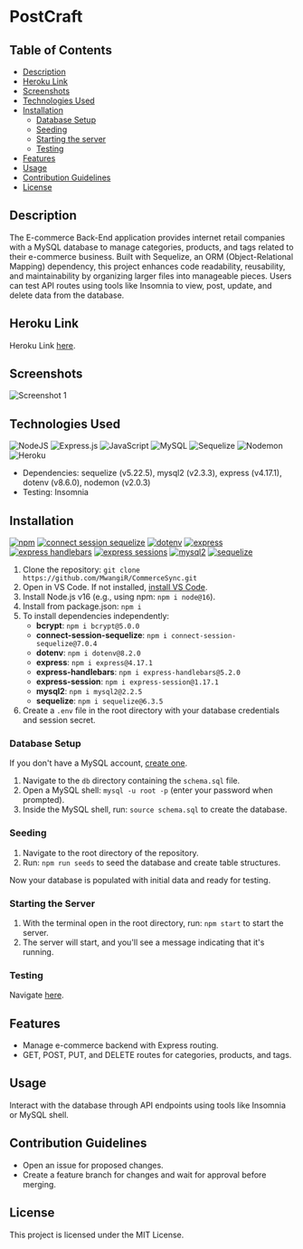 # PostCraft

## Table of Contents

- [Description](#description)
- [Heroku Link](#heroku-link)
- [Screenshots](#screenshots)
- [Technologies Used](#technologies-used)
- [Installation](#installation)
  - [Database Setup](#database-setup)
  - [Seeding](#seeding)
  - [Starting the server](#starting-the-server)
  - [Testing](#testing)
- [Features](#features)
- [Usage](#usage)
- [Contribution Guidelines](#contribution-guidelines)
- [License](#license)

## Description

The E-commerce Back-End application provides internet retail companies with a MySQL database to manage categories, products, and tags related to their e-commerce business.
Built with Sequelize, an ORM (Object-Relational Mapping) dependency, this project enhances code readability, reusability, and maintainability by organizing larger files into manageable pieces.
Users can test API routes using tools like Insomnia to view, post, update, and delete data from the database.

## Heroku Link

Heroku Link [here](https://secret-caverns-70181-54b0d21b6c15.herokuapp.com).

## Screenshots

![Screenshot 1](./images/Screenshot.jpg)


## Technologies Used

![NodeJS](https://img.shields.io/badge/node.js-6DA55F?style=for-the-badge&logo=node.js&logoColor=white)
![Express.js](https://img.shields.io/badge/express.js-%23404d59.svg?style=for-the-badge&logo=express&logoColor=%2361DAFB)
![JavaScript](https://img.shields.io/badge/javascript-%23323330.svg?style=for-the-badge&logo=javascript&logoColor=%23F7DF1E)
![MySQL](https://img.shields.io/badge/mysql-%2300f.svg?style=for-the-badge&logo=mysql&logoColor=white)
![Sequelize](https://img.shields.io/badge/Sequelize-52B0E7?style=for-the-badge&logo=Sequelize&logoColor=white)
![Nodemon](https://img.shields.io/badge/NODEMON-%23323330.svg?style=for-the-badge&logo=nodemon&logoColor=%BBDEAD)
![Heroku](https://img.shields.io/badge/Heroku-Deployed-brightgreen?style=for-the-badge&logo=heroku)


- Dependencies: sequelize (v5.22.5), mysql2 (v2.3.3), express (v4.17.1), dotenv (v8.6.0), nodemon (v2.0.3)
- Testing: Insomnia

## Installation

[![npm](https://badgen.net/badge/bcrypt/v5.0.0/)](https://www.npmjs.com/package/bcrypt/v/5.0.0)
[![connect session sequelize](https://img.shields.io/badge/connect_session_sequelize-v7.0.4-green)](https://www.npmjs.com/package/connect-session-sequelize/v/7.0.4)
[![dotenv](https://img.shields.io/badge/dotenv-v8.2.0-red)](https://www.npmjs.com/package/dotenv/v/8.2.0)
[![express](https://img.shields.io/badge/express-v4.17.1-yellow)](https://www.npmjs.com/package/express/v/4.17.1)
[![express handlebars](https://img.shields.io/badge/express_handlebars-v5.2.0-seafoam)](https://www.npmjs.com/package/express-handlebars/v/5.2.0)
[![express sessions](https://img.shields.io/badge/express_sessions-v1.17.1-cyan)](https://www.npmjs.com/package/express-session/v/1.17.1)
[![mysql2](https://img.shields.io/badge/mysql2-v2.2.5-purple)](https://www.npmjs.com/package/mysql2/v/2.2.5)
[![sequelize](https://img.shields.io/badge/sequelize-v6.3.5-indigo)](https://www.npmjs.com/package/sequelize/v/6.3.5)


1. Clone the repository: `git clone https://github.com/MwangiR/CommerceSync.git`
2. Open in VS Code. If not installed, [install VS Code](https://code.visualstudio.com/).
3. Install Node.js v16 (e.g., using npm: `npm i node@16`).
4. Install from package.json: `npm i`
5. To install dependencies independently:
    - **bcrypt**: `npm i bcrypt@5.0.0`
    - **connect-session-sequelize**: `npm i connect-session-sequelize@7.0.4`
    - **dotenv**: `npm i dotenv@8.2.0`
    - **express**: `npm i express@4.17.1`
    - **express-handlebars**: `npm i express-handlebars@5.2.0`
    - **express-session**: `npm i express-session@1.17.1`
    - **mysql2**: `npm i mysql2@2.2.5`
    - **sequelize**: `npm i sequelize@6.3.5`
6. Create a `.env` file in the root directory with your database credentials and session secret.

### Database Setup

If you don't have a MySQL account, [create one](https://dev.mysql.com/doc/mysql-installation-excerpt/5.7/en/).

1. Navigate to the `db` directory containing the `schema.sql` file.
2. Open a MySQL shell: `mysql -u root -p` (enter your password when prompted).
3. Inside the MySQL shell, run: `source schema.sql` to create the database.

### Seeding

1. Navigate to the root directory of the repository.
2. Run: `npm run seeds` to seed the database and create table structures.

Now your database is populated with initial data and ready for testing.

### Starting the Server

1. With the terminal open in the root directory, run: `npm start` to start the server.
2. The server will start, and you'll see a message indicating that it's running.

### Testing

Navigate [here](https://secret-caverns-70181-54b0d21b6c15.herokuapp.com).

## Features

- Manage e-commerce backend with Express routing.
- GET, POST, PUT, and DELETE routes for categories, products, and tags.

## Usage

Interact with the database through API endpoints using tools like Insomnia or MySQL shell.

## Contribution Guidelines

- Open an issue for proposed changes.
- Create a feature branch for changes and wait for approval before merging.

## License

This project is licensed under the MIT License.
